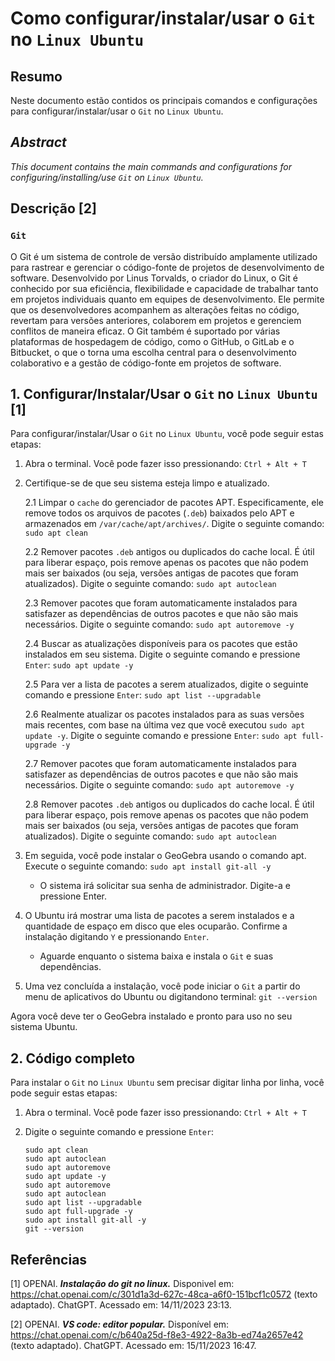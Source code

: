 # Como configurar/instalar/usar o `Git` no `Linux Ubuntu`

## Resumo

Neste documento estão contidos os principais comandos e configurações para configurar/instalar/usar o `Git` no `Linux Ubuntu`.

## _Abstract_

_This document contains the main commands and configurations for configuring/installing/use `Git` on `Linux Ubuntu`._


## Descrição [2]

### `Git`

O Git é um sistema de controle de versão distribuído amplamente utilizado para rastrear e gerenciar o código-fonte de projetos de desenvolvimento de software. Desenvolvido por Linus Torvalds, o criador do Linux, o Git é conhecido por sua eficiência, flexibilidade e capacidade de trabalhar tanto em projetos individuais quanto em equipes de desenvolvimento. Ele permite que os desenvolvedores acompanhem as alterações feitas no código, revertam para versões anteriores, colaborem em projetos e gerenciem conflitos de maneira eficaz. O Git também é suportado por várias plataformas de hospedagem de código, como o GitHub, o GitLab e o Bitbucket, o que o torna uma escolha central para o desenvolvimento colaborativo e a gestão de código-fonte em projetos de software.

## 1. Configurar/Instalar/Usar o `Git` no `Linux Ubuntu` [1]

Para configurar/instalar/Usar o `Git` no `Linux Ubuntu`, você pode seguir estas etapas:

1. Abra o terminal. Você pode fazer isso pressionando: `Ctrl + Alt + T`


2. Certifique-se de que seu sistema esteja limpo e atualizado.

    2.1 Limpar o `cache` do gerenciador de pacotes APT. Especificamente, ele remove todos os arquivos de pacotes (`.deb`) baixados pelo APT e armazenados em `/var/cache/apt/archives/`. Digite o seguinte comando: `sudo apt clean` 
    
    2.2 Remover pacotes `.deb` antigos ou duplicados do cache local. É útil para liberar espaço, pois remove apenas os pacotes que não podem mais ser baixados (ou seja, versões antigas de pacotes que foram atualizados). Digite o seguinte comando: `sudo apt autoclean`

    2.3 Remover pacotes que foram automaticamente instalados para satisfazer as dependências de outros pacotes e que não são mais necessários. Digite o seguinte comando: `sudo apt autoremove -y`

    2.4 Buscar as atualizações disponíveis para os pacotes que estão instalados em seu sistema. Digite o seguinte comando e pressione `Enter`: `sudo apt update -y`

    2.5 Para ver a lista de pacotes a serem atualizados, digite o seguinte comando e pressione `Enter`:  `sudo apt list --upgradable`

    2.6 Realmente atualizar os pacotes instalados para as suas versões mais recentes, com base na última vez que você executou `sudo apt update -y`. Digite o seguinte comando e pressione `Enter`: `sudo apt full-upgrade -y`

    2.7 Remover pacotes que foram automaticamente instalados para satisfazer as dependências de outros pacotes e que não são mais necessários. Digite o seguinte comando: `sudo apt autoremove -y`

    2.8 Remover pacotes `.deb` antigos ou duplicados do cache local. É útil para liberar espaço, pois remove apenas os pacotes que não podem mais ser baixados (ou seja, versões antigas de pacotes que foram atualizados). Digite o seguinte comando: `sudo apt autoclean`

3. Em seguida, você pode instalar o GeoGebra usando o comando apt. Execute o seguinte comando: `sudo apt install git-all -y`

    - O sistema irá solicitar sua senha de administrador. Digite-a e pressione Enter.

4. O Ubuntu irá mostrar uma lista de pacotes a serem instalados e a quantidade de espaço em disco que eles ocuparão. Confirme a instalação digitando `Y` e pressionando `Enter`.

    - Aguarde enquanto o sistema baixa e instala o `Git` e suas dependências.

5. Uma vez concluída a instalação, você pode iniciar o `Git` a partir do menu de aplicativos do Ubuntu ou digitandono terminal: `git --version`

Agora você deve ter o GeoGebra instalado e pronto para uso no seu sistema Ubuntu.

## 2. Código completo

Para instalar o `Git` no `Linux Ubuntu` sem precisar digitar linha por linha, você pode seguir estas etapas:

1. Abra o terminal. Você pode fazer isso pressionando: `Ctrl + Alt + T`

2. Digite o seguinte comando e pressione `Enter`:

    ```
    sudo apt clean
    sudo apt autoclean
    sudo apt autoremove
    sudo apt update -y
    sudo apt autoremove
    sudo apt autoclean
    sudo apt list --upgradable
    sudo apt full-upgrade -y
    sudo apt install git-all -y
    git --version
    ```


## Referências

[1] OPENAI. ***Instalação do git no linux.*** Disponivel em: <https://chat.openai.com/c/301d1a3d-627c-48ca-a6f0-151bcf1c0572> (texto adaptado). ChatGPT. Acessado em: 14/11/2023 23:13.

[2] OPENAI. ***VS code: editor popular.*** Disponível em: <https://chat.openai.com/c/b640a25d-f8e3-4922-8a3b-ed74a2657e42> (texto adaptado). ChatGPT. Acessado em: 15/11/2023 16:47.

